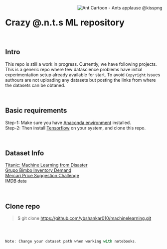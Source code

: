 <img src="https://icon2.kisspng.com/20180206/xlq/kisspng-ant-cartoon-ants-applause-5a799e32ae2e72.8330569215179197947135.jpg" alt="Ant Cartoon - Ants applause @kisspng" align = "right">

# Crazy @.n.t.s ML repository

<br/>

## Intro

This repo is still a work in progress. Currently, we have following projects. This is a generic repo where few datascience problems have initial experimentation setup already available for start. To avoid ``Copyright`` issues authours are not uploading any datasets but posting the links from where the datasets can be obtaned. 

<br/>

## Basic requirements
Step-1: Make sure you have [Anaconda environment](https://www.anaconda.com/download/) installed. <br/>
Step-2: Then install [Tensorflow](https://www.tensorflow.org/install/) on your system, and clone this repo.

<br/>

## Dataset Info
[Titanic: Machine Learning from Disaster](https://www.kaggle.com/c/titanic/data) <br/>
[Grupo Bimbo Inventory Demand](https://www.kaggle.com/c/grupo-bimbo-inventory-demand) <br/>
[Mercari Price Suggestion Challenge](https://www.kaggle.com/c/mercari-price-suggestion-challenge) <br/>
[IMDB data](https://www.kaggle.com/yulialukashina/imdb-title-basics2) <br/>

<br/>

## Clone repo

> $ git clone https://github.com/ybshankar010/machinelearning.git


<br/>

```javascript

Note: Change your dataset path when working with notebooks.

```
